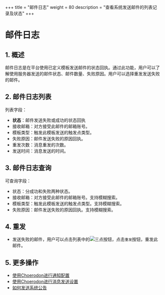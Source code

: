+++
title = "邮件日志"
weight = 80
description = "查看系统发送邮件的列表记录及状态"
+++

# 邮件日志

## 1. 概述

邮件日志是在平台使用已定义模板发送邮件的状态回执。通过此功能，用户可以了解使用服务器发送的邮件状态、邮件数量、失败原因。用户可以选择重发发送失败的邮件。

## 2. 邮件日志列表

列表字段：

- **状态**：邮件发送失败或成功的状态回执
- 接收邮箱：对方接受此邮件的邮箱账号。
- 模板类型：触发此模板发送的触发点类型。
- 失败原因：邮件发送失败的原因回执。
- 重发次数：消息重发的次数。
- 发送时间：消息发送的时间。

## 3. 邮件日志查询

可查询字段：

- 状态：分成功和失败两种状态。
- 接收邮箱：对方接受此邮件的邮箱账号。支持模糊搜索。
- 模板类型：触发此模板发送的触发点类型。支持模糊搜索。
- 失败原因：邮件发送失败的原因回执。支持模糊搜索。

## 4. 重发

- 发送失败的邮件，用户可以点击列表中的![三点](/docs/user-guide/manager-guide/image/more-vert.png)按钮，点击`重发`按钮，重发此邮件。

## 5. 更多操作

- [使用Choerodon进行通知配置](../message-config)
- [使用Choerodon进行消息发送设置](../message)
- [如何发送系统公告](../system-notice)